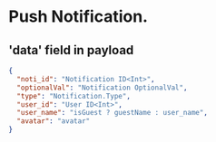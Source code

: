 # Push Notification.

## 'data' field in payload

```json
{
  "noti_id": "Notification ID<Int>",
  "optionalVal": "Notification OptionalVal",
  "type": "Notification.Type",
  "user_id": "User ID<Int>",
  "user_name": "isGuest ? guestName : user_name",
  "avatar": "avatar"
}
```